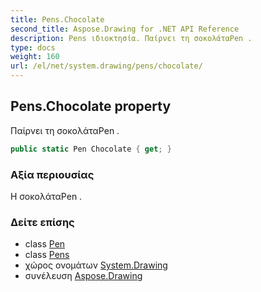 ```yaml
---
title: Pens.Chocolate
second_title: Aspose.Drawing for .NET API Reference
description: Pens ιδιοκτησία. Παίρνει τη σοκολάταPen .
type: docs
weight: 160
url: /el/net/system.drawing/pens/chocolate/
---
```

## Pens.Chocolate property

Παίρνει τη σοκολάταPen .

```csharp
public static Pen Chocolate { get; }
```

### Αξία περιουσίας

Η σοκολάταPen .

### Δείτε επίσης

* class [Pen](../../pen/)
* class [Pens](../)
* χώρος ονομάτων [System.Drawing](../../pens/)
* συνέλευση [Aspose.Drawing](../../../)


